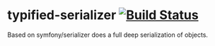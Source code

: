 # typified-serializer [![Build Status](https://travis-ci.org/evangelion1204/typified-serializer.png?branch=master)](https://travis-ci.org/evangelion1204/typified-serializer)
Based on symfony/serializer does a full deep serialization of objects.
